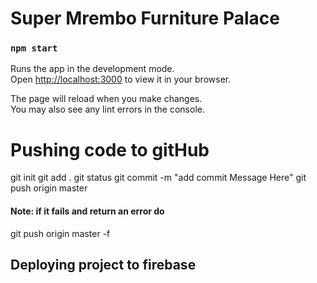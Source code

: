 # Super Mrembo Furniture Palace

### `npm start`

Runs the app in the development mode.\
Open [http://localhost:3000](http://localhost:3000) to view it in your browser.

The page will reload when you make changes.\
You may also see any lint errors in the console.
# Pushing code to gitHub
git init
git add .
git status 
git commit -m "add commit Message Here"
git push origin master 
#### Note: if it fails and return an error do
git push origin master -f

## Deploying project to firebase


